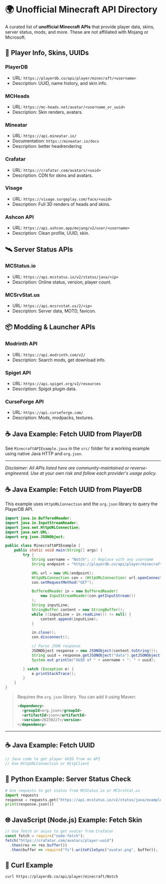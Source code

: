 
# 🌍 Unofficial Minecraft API Directory

A curated list of **unofficial Minecraft APIs** that provide player data, skins, server status, mods, and more. These are not affiliated with Mojang or Microsoft.

## 🧑 Player Info, Skins, UUIDs

### PlayerDB
- URL: `https://playerdb.co/api/player/minecraft/<username>`
- Description: UUID, name history, and skin info.

### MCHeads
- URL: `https://mc-heads.net/avatar/<username_or_uuid>`
- Description: Skin renders, avatars.

### Mineatar
- URL: `https://api.mineatar.io/`
- Documentation: `https://mineatar.io/docs`
- Description: better headrendering
 
### Crafatar
- URL: `https://crafatar.com/avatars/<uuid>`
- Description: CDN for skins and avatars.

### Visage
- URL: `https://visage.surgeplay.com/face/<uuid>`
- Description: Full 3D renders of heads and skins.

### Ashcon API
- URL: `https://api.ashcon.app/mojang/v2/user/<username>`
- Description: Clean profile, UUID, skin.

## 🛰️ Server Status APIs

### MCStatus.io
- URL: `https://api.mcstatus.io/v2/status/java/<ip>`
- Description: Online status, version, player count.

### MCSrvStat.us
- URL: `https://api.mcsrvstat.us/2/<ip>`
- Description: Server data, MOTD, favicon.

## 📦 Modding & Launcher APIs

### Modrinth API
- URL: `https://api.modrinth.com/v2/`
- Description: Search mods, get download info.

### Spiget API
- URL: `https://api.spiget.org/v2/resources`
- Description: Spigot plugin data.

### CurseForge API
- URL: `https://api.curseforge.com/`
- Description: Mods, modpacks, textures.

## ☕ Java Example: Fetch UUID from PlayerDB

See `MinecraftAPIExample.java` in the `src/` folder for a working example using native Java HTTP and `org.json`.

---

_Disclaimer: All APIs listed here are community-maintained or reverse-engineered. Use at your own risk and follow each provider's usage policy._

## ☕ Java Example: Fetch UUID from PlayerDB

This example uses `HttpURLConnection` and the `org.json` library to query the PlayerDB API.

```java
import java.io.BufferedReader;
import java.io.InputStreamReader;
import java.net.HttpURLConnection;
import java.net.URL;
import org.json.JSONObject;

public class MinecraftAPIExample {
    public static void main(String[] args) {
        try {
            String username = "Notch"; // Replace with any username
            String endpoint = "https://playerdb.co/api/player/minecraft/" + username;

            URL url = new URL(endpoint);
            HttpURLConnection con = (HttpURLConnection) url.openConnection();
            con.setRequestMethod("GET");

            BufferedReader in = new BufferedReader(
                new InputStreamReader(con.getInputStream())
            );
            String inputLine;
            StringBuffer content = new StringBuffer();
            while ((inputLine = in.readLine()) != null) {
                content.append(inputLine);
            }

            in.close();
            con.disconnect();

            // Parse JSON response
            JSONObject response = new JSONObject(content.toString());
            String uuid = response.getJSONObject("data").getJSONObject("player").getString("id");
            System.out.println("UUID of " + username + ": " + uuid);

        } catch (Exception e) {
            e.printStackTrace();
        }
    }
}
```

> Requires the `org.json` library. You can add it using Maven:
> 
> ```xml
> <dependency>
>   <groupId>org.json</groupId>
>   <artifactId>json</artifactId>
>   <version>20230227</version>
> </dependency>
> ```

---

## ☕ Java Example: Fetch UUID

```java
// Java code to get player UUID from an API
// Use HttpURLConnection or HttpClient
```

## 🐍 Python Example: Server Status Check

```python
# Use requests to get status from MCStatus.io or MCSrvStat.us
import requests
response = requests.get("https://api.mcstatus.io/v2/status/java/example.com")
print(response.json())
```

## 🌐 JavaScript (Node.js) Example: Fetch Skin

```javascript
// Use fetch or axios to get avatar from Crafatar
const fetch = require("node-fetch");
fetch("https://crafatar.com/avatars/player-uuid")
  .then(res => res.buffer())
  .then(buffer => require("fs").writeFileSync("avatar.png", buffer));
```

## 🧰 Curl Example

```bash
curl https://playerdb.co/api/player/minecraft/Notch
```
